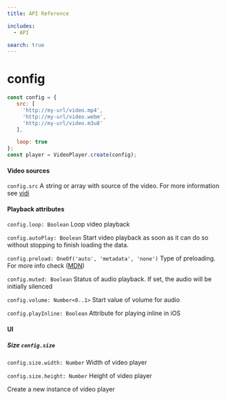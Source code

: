 ```yaml
---
title: API Reference

includes:
  - API

search: true
---
```


# config

```javascript
const config = {
   src: [
     'http://my-url/video.mp4',
     'http://my-url/video.webm',
     'http://my-url/video.m3u8'
   ],

   loop: true
};
const player = VideoPlayer.create(config);
```

#### Video sources

```config.src``` A string or array with source of the video. For more information see [vidi](https://github.com/wix/vidi)

#### Playback attributes

```config.loop: Boolean``` Loop video playback

```config.autoPlay: Boolean``` Start video playback as soon as it can do so without stopping to finish loading the data.

```config.preload: OneOf('auto', 'metadata', 'none')``` Type of preloading. For more info check ([MDN](https://developer.mozilla.org/en/docs/Web/HTML/Element/video))

```config.muted: Boolean``` Status of audio playback. If set, the audio will be initially silenced

```config.volume: Number<0..1>``` Start value of volume for audio

```config.playInline: Boolean``` Attribute for playing inline in iOS

#### UI

##### Size ```config.size```

```config.size.width: Number``` Width of video player

```config.size.height: Number``` Height of video player

Create a new instance of video player
